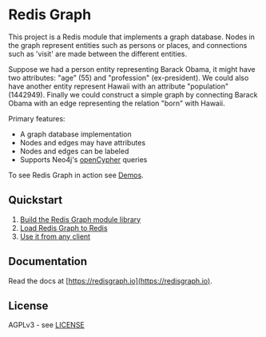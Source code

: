 # Redis Graph

This project is a Redis module that implements a graph database. Nodes in the graph represent entities such as persons or places, and connections such as 'visit' are made between the different entities.

Suppose we had a person entity representing Barack Obama, it might have two attributes: "age" (55) and "profession" (ex-president). We could also have another entity represent Hawaii with an attribute "population" (1442949). Finally we could construct a simple graph by connecting Barack Obama with an edge representing the relation "born" with Hawaii.

Primary features:

* A graph database implementation
* Nodes and edges may have attributes
* Nodes and edges can be labeled
* Supports Neo4j's [openCypher](http://www.opencypher.org/) queries

To see Redis Graph in action see [Demos](https://github.com/RedisLabsModules/redis-module-graph/tree/master/Demo).

## Quickstart

1. [Build the Redis Graph module library](https://redisgraph.io/#building-the-module)
2. [Load Redis Graph to Redis](https://redisgraph.io/#loading-the-module-to-redis)
3. [Use it from any client](https://redisgraph.io/#using-redis-graph)

## Documentation

Read the docs at [https://redisgraph.io](https://redisgraph.io).

## License

AGPLv3 - see [LICENSE](LICENSE)